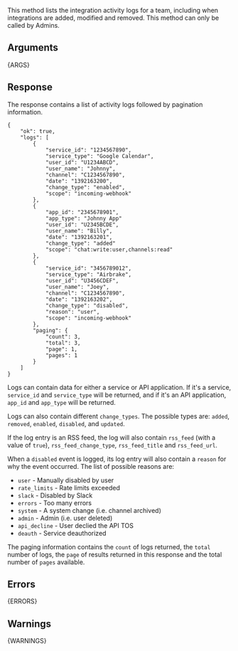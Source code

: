 This method lists the integration activity logs for a team, including when integrations are added, modified and removed. This method can only be called by Admins.

## Arguments

{ARGS}


## Response

The response contains a list of activity logs followed by pagination
information.

	{
		"ok": true,
		"logs": [
			{
				"service_id": "1234567890",
				"service_type": "Google Calendar",
				"user_id": "U1234ABCD",
				"user_name": "Johnny",
				"channel": "C1234567890",
				"date": "1392163200",
				"change_type": "enabled",
				"scope": "incoming-webhook"
			},
			{
				"app_id": "2345678901",
				"app_type": "Johnny App"
				"user_id": "U2345BCDE",
				"user_name": "Billy",
				"date": "1392163201",
				"change_type": "added"
				"scope": "chat:write:user,channels:read"
			},
			{
				"service_id": "3456789012",
				"service_type": "Airbrake",
				"user_id": "U3456CDEF",
				"user_name": "Joey",
				"channel": "C1234567890",
				"date": "1392163202",
				"change_type": "disabled",
				"reason": "user",
				"scope": "incoming-webhook"
			},
			"paging": {
				"count": 3,
				"total": 3,
				"page": 1,
				"pages": 1
			}
		]
	}

Logs can contain data for either a service or API application. If it's a service, `service_id` and `service_type` will be returned, and if it's an API application, `app_id` and `app_type` will be returned.

Logs can also contain different `change_types`. The possible types are: `added`, `removed`, `enabled`, `disabled`, and `updated`.

If the log entry is an RSS feed, the log will also contain `rss_feed` (with a value of `true`), `rss_feed_change_type`, `rss_feed_title` and `rss_feed_url`.

When a `disabled` event is logged, its log entry will also contain a `reason` for why the event occurred. The list of possible reasons are:

* `user` - Manually disabled by user
* `rate_limits` - Rate limits exceeded
* `slack` - Disabled by Slack
* `errors` - Too many errors
* `system` - A system change (i.e. channel archived)
* `admin` - Admin (i.e. user deleted)
* `api_decline` - User declied the API TOS
* `deauth` - Service deauthorized

The paging information contains the `count` of logs returned, the `total` number of logs, the `page` of results returned in this response and the total number of `pages` available.

## Errors

{ERRORS}

## Warnings

{WARNINGS}
